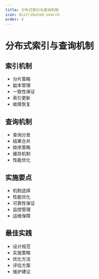 ```yaml
---
title: 分布式索引与查询机制
icon: distributed-search
order: 4
---
```


# 分布式索引与查询机制

## 索引机制
- 分片策略
- 副本管理
- 一致性保证
- 索引更新
- 故障恢复

## 查询机制
- 查询分发
- 结果合并
- 排序策略
- 缓存机制
- 性能优化

## 实施要点
- 机制选择
- 性能优化
- 可靠性保证
- 监控管理
- 运维保障

## 最佳实践
- 设计规范
- 实施策略
- 优化方法
- 评估方案
- 维护建议
